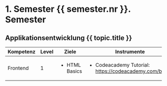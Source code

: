 # 1. Semester {{ semester.nr }}. Semester

## Applikationsentwicklung {{ topic.title }}

| **Kompetenz** | **Level** | **Ziele** | **Instrumente** |
| ------------- | --------- | --------- | --------------- |
| Frontend | 1 | <ul><li>HTML Basics</li></ul> | <ul><li>Codeacademy Tutorial: https://codeacademy.com/bla/bli</li></ul> |
